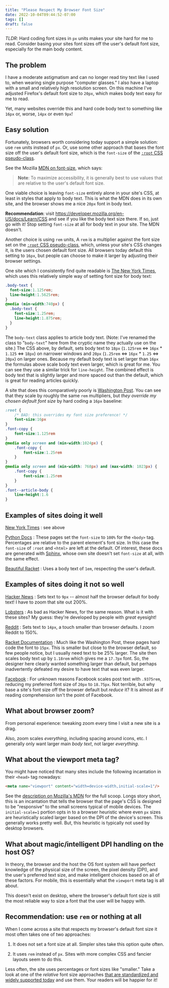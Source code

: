 ```yaml
---
title: "Please Respect My Browser Font Size"
date: 2022-10-04T09:44:52-07:00
tags: []
draft: false
---
```


*TLDR*: Hard coding font sizes in `px` units makes your site hard for me to
read.  Consider basing your sites font sizes off the user's default font
size, especially for the main body content.

## The problem

I have a moderate astigmatism and can no longer read tiny text like I used
to, when wearing single purpose "computer glasses."  I also have a laptop
with a small and relatively high resolution screen.  On this machine I've
adjusted Firefox's default font size to `20px`, which makes body text easy
for me to read.

Yet, many websites override this and hard code body text to something like
`16px` or, worse, `14px` or even `9px`!

## Easy solution

Fortunately, browsers worth considering today support a simple solution:
use `rem` units instead of `px`.  Or, use some other approach that bases
the font size off the user's default font size, which is the `font-size` of
the [`:root` CSS
pseudo-class](https://developer.mozilla.org/en-US/docs/Web/CSS/:root).

See the Mozilla [MDN on
font-size](https://developer.mozilla.org/en-US/docs/Web/CSS/font-size), which says:

> **Note**: To maximize accessibility, it is generally best to use values
> that are relative to the user's default font size.

One viable choice is leaving `font-size` entirely alone in your site's CSS,
at least in styles that apply to body text.  This is what the MDN does in
its own site, and the browser shows me a nice `20px` font in body text.

**Recommendation**: visit
https://developer.mozilla.org/en-US/docs/Learn/CSS and see if you like the
body text size there.  If so, just go with it!  Stop setting `font-size` at
all for body text in your site.  The MDN doesn't.

Another choice is using `rem` units, A `rem` is a multiplier against the
font size set on the [`:root` CSS
pseudo-class](https://developer.mozilla.org/en-US/docs/Web/CSS/:root),
which, unless your site's CSS changes it, is the users chosen default font
size.  All browsers today default this setting to `16px`, but people can
choose to make it larger by adjusting their browser settings.

One site which I consistently find quite readable is [The New York
Times](https://www.nytimes.com/), which uses this relatively simple way of
setting font size for body text:

```css
.body-text {
  font-size:1.125rem;
  line-height:1.5625rem;
}
@media (min-width:740px) {
  .body-text {
    font-size:1.25rem;
    line-height:1.875rem;
  }
}
```

The `body-text` class applies to article body text.  (Note: I've renamed
the class to "`body-text`" here from the cryptic name they actually use on
the site.)  The CSS above, by default, sets body text to `18px` (`1.125rem`
⇔ `16px` * `1.125` ⇔ `18px`) on narrower windows and `20px` (`1.25rem` ⇔
`16px` * `1.25` ⇔ `20px`) on larger ones.  Because my default body text is
set larger than `16px` the formulas above scale body text even larger,
which is great for me.  You can see they use a similar trick for
`line-height`.  The combined effect is body text that is slightly larger
and more spaced out than the default, which is great for reading articles
quickly.

A site that does this comparatively poorly is [Washington
Post](https://www.washingtonpost.com/).  You can see that they scale by
roughly the same `rem` multipliers, but *they override my chosen default
font size* by hard coding a `16px` baseline:

```css
:root {
    /* BAD: this overrides my font size preference! */
    font-size:16px
}
.font-copy {
    font-size:1.125rem
}
@media only screen and (min-width:1024px) {
    .font-copy {
        font-size:1.25rem
    }
}
@media only screen and (min-width: 768px) and (max-width: 1023px) {
    .font-copy {
        font-size:1.25rem
    }
}
.font--article-body {
    line-height:1.6
}
```

## Examples of sites doing it well

[New York Times](https://www.nytimes.com/)
: see above

[Python Docs](https://docs.python.org/3/)
: These pages set the `font-size` to `100%` for the `<body>` tag.
  Percentages are relative to the parent element's font size.  In this case
  the `font-size` of `:root` and `<html>` are left at the default.  Of
  interest, these docs are generated with
  [Sphinx](https://www.sphinx-doc.org), whose own site doesn't set
  `font-size` at all, with the same effect.

[Beautiful Racket](https://beautifulracket.com/)
: Uses a body text of `1em`, respecting the user's default.

## Examples of sites doing it not so well

[Hacker News](https://news.ycombinator.com/)
: Sets text to `9px` -- almost half the browser default for body text!  I
  have to zoom that site out 200%.

[Lobsters](https://lobste.rs/)
: As bad as Hacker News, for the same reason.  What is it with these sites?
  My guess: they're developed by people with *great* eyesight!

[Reddit](https://www.reddit.com/)
: Sets text to `14px`, a touch smaller than browser defaults.  I zoom
  Reddit to 150%.

[Racket Documentation](https://docs.racket-lang.org/)
: Much like the Washington Post, these pages hard code the font to `15px`.
  This is smaller but close to the browser default, so few people notice,
  but I usually need text to be 25% larger.  The site then scales body text
  up by `1.18rem` which gives me a `17.7px` font.  So, the designer here
  clearly wanted something larger than default, but perhaps inadvertently
  defeated my desire to have text that was even larger.

[Facebook](https://www.facebook.com/)
: For unknown reasons Facebook scales post text with `.9375rem`, reducing
  my preferred font size of `20px` to `18.75px`.  Not terrible, but why
  base a site's font size off the browser default but *reduce* it?  It is
  almost as if reading comprehension isn't the point of Facebook.

## What about browser zoom?

From personal experience: tweaking zoom every time I visit a new site is a
drag.

Also, zoom scales *everything*, including spacing around icons, etc.  I
generally only want larger main *body text*, not larger *everything*.

## What about the viewport meta tag?

You might have noticed that many sites include the following incantation in
their `<head>` tag nowadays:

```html
<meta name="viewport" content="width=device-width,initial-scale=1"/>
```

See the [description on Mozilla's
MDN](https://developer.mozilla.org/en-US/docs/Web/HTML/Viewport_meta_tag)
for the full scoop.  Longs story short, this is an incantation that tells
the browser that the page's CSS is designed to be "responsive" to the small
screens typical of mobile devices.  The `initial-scale=1` portion opts in
to a browser heuristic where even `px` sizes are heuristically scaled
larger based on the DPI of the device's screen.  This generally works
pretty well.  But, this heuristic is typically not used by desktop
browsers.

## What about magic/intelligent DPI handling on the host OS?

In theory, the browser and the host the OS font system will have perfect
knowledge of the physical size of the screen, the pixel density (DPI), and
the user's preferred text size, and make intelligent choices based on all
of these factors.  For mobile, this is essentially what the `viewport` meta
tag is all about.

This doesn't exist on desktop, where the browser's default font size is
still the most reliable way to size a font that the user will be happy
with.

## Recommendation: use `rem` or nothing at all

When I come across a site that respects my browser's default font size it
most often takes one of two approaches:

1) It does not set a font size at all.  Simpler sites take this option quite often.

2) It uses `rem` instead of `px`.  Sites with more complex CSS and fancier
layouts seem to do this.

Less often, the site uses percentages or font sizes like "smaller."  Take a
look at one of the *relative* font size approaches [that are standardized
and widely supported
today](https://developer.mozilla.org/en-US/docs/Web/CSS/font-size) and use
them.  Your readers will be happier for it!
